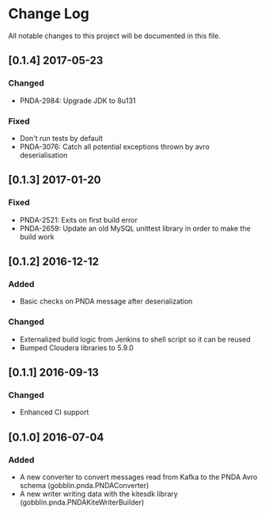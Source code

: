 # Change Log
All notable changes to this project will be documented in this file.

## [0.1.4] 2017-05-23
### Changed
- PNDA-2984: Upgrade JDK to 8u131
### Fixed
- Don't run tests by default
- PNDA-3076: Catch all potential exceptions thrown by avro deserialisation

## [0.1.3] 2017-01-20
### Fixed
- PNDA-2521: Exits on first build error
- PNDA-2659: Update an old MySQL unittest library in order to make the build work

## [0.1.2] 2016-12-12
### Added
- Basic checks on PNDA message after deserialization
### Changed
- Externalized build logic from Jenkins to shell script so it can be reused
- Bumped Cloudera libraries to 5.9.0

## [0.1.1] 2016-09-13
### Changed
- Enhanced CI support

## [0.1.0] 2016-07-04
### Added
* A new converter to convert messages read from Kafka to the PNDA Avro schema (gobblin.pnda.PNDAConverter)
* A new writer writing data with the kitesdk library (gobblin.pnda.PNDAKiteWriterBuilder)
